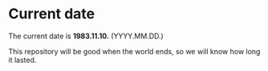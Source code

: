 # Current date

The current date is **1983.11.10.** (YYYY.MM.DD.)

This repository will be good when the world ends, so we will know how long it lasted.